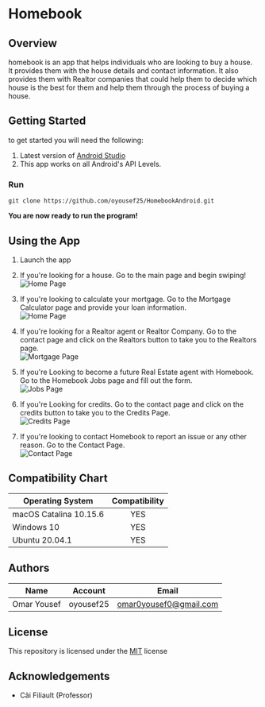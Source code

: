 # Homebook
## Overview
homebook is an app that helps individuals who are looking to buy a house. It provides them with the house details and contact information.
It also provides them with Realtor companies that could help them to decide which house is the best for them and help them through the process of buying a house.
## Getting Started
to get started you will need the following:
1. Latest version of [Android Studio](https://developer.android.com/studio?gclsrc=aw.ds&&gclid=Cj0KCQiAzsz-BRCCARIsANotFgOauwgdkV5ah1hgd7Zfi0iSJ-9d3XxqkQhNYijofYEKf1oINqLfjlsaAgvAEALw_wcB)
2. This app works on all Android's API Levels.

### Run
`git clone https://github.com/oyousef25/HomebookAndroid.git`

**You are now ready to run the program!**


## Using the App
1. Launch the app

2. If you're looking for a house. Go to the main page and begin swiping!<br/>
![Home Page](https://github.com/oyousef25/HomebookAndroid/blob/main/screenshots/home.png)

3. If you're looking to calculate your mortgage. Go to the Mortgage Calculator page and provide your loan information.<br/>
![Home Page](https://github.com/oyousef25/HomebookAndroid/blob/main/screenshots/mortgage.png)

4. If you're looking for a Realtor agent or Realtor Company. Go to the contact page and click on the Realtors button to take you to the Realtors page.<br/>
![Mortgage Page](https://github.com/oyousef25/HomebookAndroid/blob/main/screenshots/realtor.png)

5. If you're Looking to become a future Real Estate agent with Homebook. Go to the Homebook Jobs page and fill out the form.<br/>
![Jobs Page](https://github.com/oyousef25/HomebookAndroid/blob/main/screenshots/jobs.png)

6. If you're Looking for credits. Go to the contact page and click on the credits button to take you to the Credits Page.<br/>
![Credits Page](https://github.com/oyousef25/HomebookAndroid/blob/main/screenshots/credits.png)

7. If you're looking to contact Homebook to report an issue or any other reason. Go to the Contact Page.<br/>
![Contact Page](https://github.com/oyousef25/HomebookAndroid/blob/main/screenshots/contact.png)


## Compatibility Chart

| **Operating System**    | **Compatibility**   |
| -------------           | :-----------------: | 
| macOS Catalina 10.15.6  | YES                 |    
| Windows 10              | YES                 |
| Ubuntu  20.04.1         | YES                 | 


## Authors

| **Name**        | **Account**   | **Email**                    |
| -------------   |:-------------:| :--------------------------: |
| Omar Yousef     | oyousef25     | omar0yousef0@gmail.com       |


## License

This repository is licensed under the [MIT](https://choosealicense.com/licenses/mit/) license


## Acknowledgements

* Câi Filiault (Professor)
